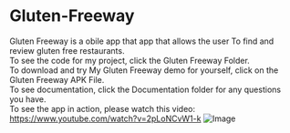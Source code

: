 # Gluten-Freeway
Gluten Freeway is a obile app that app that allows the user To find and review gluten free restaurants. <br>
To see the code for my project, click the Gluten Freeway Folder. <br> To download and try My Gluten Freeway demo for yourself, click on the Gluten Freeway APK File. <br> To see documentation, click the Documentation folder for any questions you have. <br>
To see the app in action, please watch this video: https://www.youtube.com/watch?v=2pLoNCvW1-k
![Image](https://github.com/user-attachments/assets/0b5b1419-7a01-4805-9f50-806b6c6621b8)
